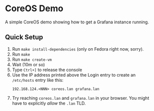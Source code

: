 # CoreOS Demo #

A simple CoreOS demo showing how to get a Grafana instance running.

## Quick Setup ##

1. Run `make install-dependencies` (only on Fedora right now, sorry).
2. Run `make`
3. Run `make create-vm`
4. Wait (10m or so)
5. Type `Ctrl+]` to release the console
6. Use the IP address printed above the Login entry to create an `/etc/hosts`
   entry like this:
   ```
   192.168.124.<NNN> coreos.lan grafana.lan
   ```
7. Try reaching `coreos.lan` and `grafana.lan` in your browser. You might have
   to explicitly *allow* the `.lan` TLD.
